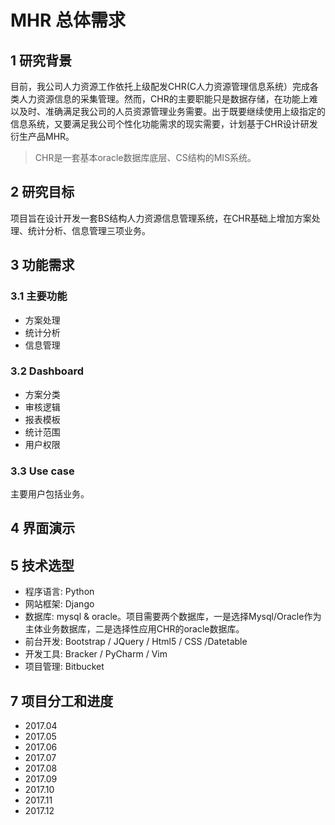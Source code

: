 # MHR 总体需求


## 1 研究背景
目前，我公司人力资源工作依托上级配发CHR(C人力资源管理信息系统）完成各类人力资源信息的采集管理。然而，CHR的主要职能只是数据存储，在功能上难以及时、准确满足我公司的人员资源管理业务需要。出于既要继续使用上级指定的信息系统，又要满足我公司个性化功能需求的现实需要，计划基于CHR设计研发衍生产品MHR。

> CHR是一套基本oracle数据库底层、CS结构的MIS系统。

## 2 研究目标
项目旨在设计开发一套BS结构人力资源信息管理系统，在CHR基础上增加方案处理、统计分析、信息管理三项业务。

## 3 功能需求

### 3.1 主要功能
- 方案处理
- 统计分析
- 信息管理

### 3.2 Dashboard

- 方案分类
- 审核逻辑
- 报表模板
- 统计范围
- 用户权限

### 3.3 Use case

主要用户包括业务。

## 4 界面演示

## 5 技术选型

- 程序语言: Python
- 网站框架: Django
- 数据库: mysql & oracle。项目需要两个数据库，一是选择Mysql/Oracle作为主体业务数据库，二是选择性应用CHR的oracle数据库。
- 前台开发: Bootstrap / JQuery / Html5 / CSS /Datetable
- 开发工具: Bracker / PyCharm / Vim 
- 项目管理: Bitbucket 



## 7 项目分工和进度

- 2017.04
- 2017.05
- 2017.06
- 2017.07
- 2017.08
- 2017.09
- 2017.10
- 2017.11
- 2017.12
